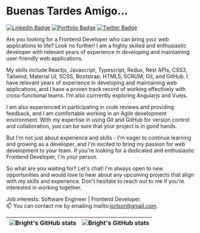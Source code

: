 # Buenas Tardes Amigo...

[![Linkedin Badge](https://img.shields.io/badge/-brightiortsor-blue?style=for-the-badge&logo=Linkedin&logoColor=white&link=https://www.linkedin.com/in/brightiortsor)](https://www.linkedin.com/in/brightiortsor) [![Portfolio Badge](https://img.shields.io/badge/-Portfolio-1ca0f1?style=for-the-badge&logo=brightiortsor&logoColor=white&link=https://biortsor.live)](https://biortsor.live) [![Twitter Badge](https://img.shields.io/badge/-@TheFineUncle-1ca0f1?style=for-the-badge&logo=twitter&logoColor=white&link=https://twitter.com/TheFineUncle)](https://twitter.com/TheFineUncle) 

Are you looking for a Frontend Developer who can bring your web applications to life? Look no further! I am a highly skilled and enthusiastic developer with relevant years of experience in developing and maintaining user-friendly web applications.

My skills include Reactjs, Javascript, Typescript, Redux, Rest APIs,  CSS3, Tailwind, Material UI, SCSS, Bootstrap, HTML5, SCRUM, Git, and GitHub. I have relevant years of experience in developing and maintaining web applications, and I have a proven track record of working effectively with cross-functional teams. I'm also currrently exploring Angularjs and Vuejs.

I am also experienced in participating in code reviews and providing feedback, and I am comfortable working in an Agile development environment. With my expertise in using Git and GitHub for version control and collaboration, you can be sure that your project is in good hands.

But I'm not just about experience and skills - I'm eager to continue learning and growing as a developer, and I'm excited to bring my passion for web development to your team. If you're looking for a dedicated and enthusiastic Frontend Developer, I'm your person.

So what are you waiting for? Let's chat! I'm always open to new opportunities and would love to hear about any upcoming projects that align with my skills and experience. Don't hesitate to reach out to me if you're interested in working together.

Job interests: Software Engineer | Frontend Developer.\
📫 You can contact me by emailing mailto:iortsor@gmail.com.

| <img align="center" src="https://github-readme-stats.vercel.app/api?username=brightiortsor&show_icons=true&include_all_commits=true&hide_border=true" alt="Bright's GitHub stats" /> | <img align="center" src="https://github-readme-stats.vercel.app/api/top-langs/?username=brightiortsor&langs_count=8&layout=compact&hide_border=true" alt="Bright's GitHub stats" /> |
| ------------- | ------------- |
